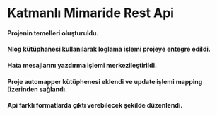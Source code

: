 # Katmanlı Mimaride Rest Api

<h4>Projenin temelleri oluşturuldu.</h4>
<h4>Nlog kütüphanesi kullanılarak loglama işlemi projeye entegre edildi.</h4>
<h4>Hata mesajlarını yazdırma işlemi merkezileştirildi.</h4>
<h4>Proje automapper kütüphenesi eklendi ve update işlemi mapping üzerinden sağlandı.</h4>
<h4>Api farklı formatlarda çıktı verebilecek şekilde düzenlendi.</h4>
